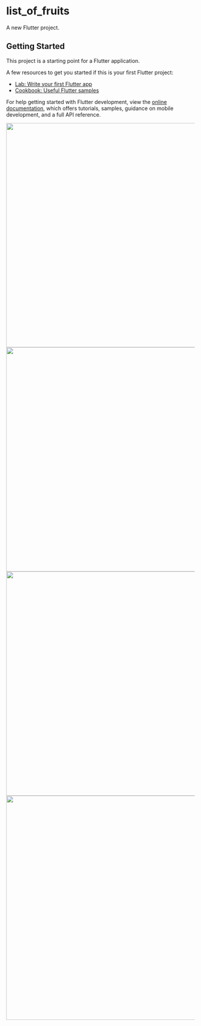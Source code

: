 # list_of_fruits

A new Flutter project.

## Getting Started

This project is a starting point for a Flutter application.

A few resources to get you started if this is your first Flutter project:

- [Lab: Write your first Flutter app](https://docs.flutter.dev/get-started/codelab)
- [Cookbook: Useful Flutter samples](https://docs.flutter.dev/cookbook)

For help getting started with Flutter development, view the
[online documentation](https://docs.flutter.dev/), which offers tutorials,
samples, guidance on mobile development, and a full API reference.



<p>
  <img src = "https://github.com/AishwaryaBaisane/list_of_fruits/assets/149373597/95890b97-59e0-4f39-9178-1936b72538a9" height = 600 aling : center>
  <img src = "https://github.com/AishwaryaBaisane/rich_text/assets/149373597/c3d3b702-76aa-41cd-b441-6b21d88e5e02 " height = 600>
  
  <img src = "https://github.com/AishwaryaBaisane/textrich1/assets/149373597/538b0ccc-1852-4896-97eb-f4ff05a76c6e" height = 600>
  <img src = "https://github.com/AishwaryaBaisane/red_and_white/assets/149373597/ad64057e-7820-4943-bfe5-271f4e80cf99" height =600>
  
</p>
